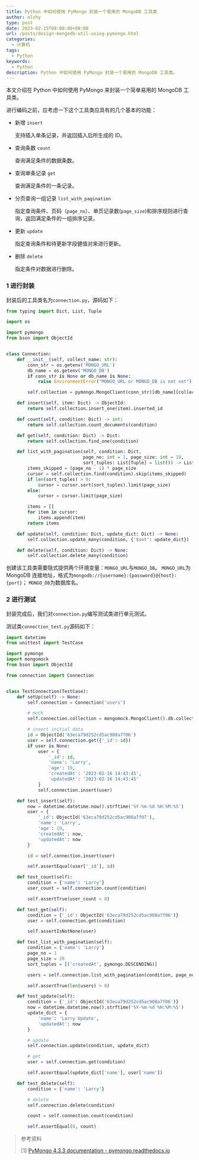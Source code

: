 ```yaml
---
title: Python 中如何使用 PyMongo 封装一个易用的 MongoDB 工具类
author: olzhy
type: post
date: 2023-02-15T08:00:00+08:00
url: /posts/design-mongodb-util-using-pymongo.html
categories:
  - 计算机
tags:
  - Python
keywords:
  - Python
description: Python 中如何使用 PyMongo 封装一个易用的 MongoDB 工具类。
---
```


本文介绍在 Python 中如何使用 PyMongo 来封装一个简单易用的 MongoDB 工具类。

进行编码之前，应考虑一下这个工具类应具有的几个基本的功能：

- 新增 `insert`

  支持插入单条记录，并返回插入后所生成的 ID。

- 查询条数 `count`

  查询满足条件的数据条数。

- 查询单条记录 `get`

  查询满足条件的一条记录。

- 分页查询一组记录 `list_with_pagination`

  指定查询条件、页码（`page_no`）、单页记录数(`page_size`)和排序规则进行查询，返回满足条件的一组排序记录。

- 更新 `update`

  指定查询条件和待更新字段健值对来进行更新。

- 删除 `delete`

  指定条件对数据进行删除。

### 1 进行封装

封装后的工具类名为`connection.py`，源码如下：

```python
from typing import Dict, List, Tuple

import os

import pymongo
from bson import ObjectId


class Connection:
    def __init__(self, collect_name: str):
        conn_str = os.getenv('MONGO_URL')
        db_name = os.getenv('MONGO_DB')
        if conn_str is None or db_name is None:
            raise EnvironmentError("MONGO_URL or MONGO_DB is not set")

        self.collection = pymongo.MongoClient(conn_str)[db_name][collect_name]

    def insert(self, item: Dict) -> ObjectId:
        return self.collection.insert_one(item).inserted_id

    def count(self, condition: Dict) -> int:
        return self.collection.count_documents(condition)

    def get(self, condition: Dict) -> Dict:
        return self.collection.find_one(condition)

    def list_with_pagination(self, condition: Dict,
                             page_no: int = 1, page_size: int = 10,
                             sort_tuples: List[Tuple] = list()) -> List[Dict]:
        items_skipped = (page_no - 1) * page_size
        cursor = self.collection.find(condition).skip(items_skipped)
        if len(sort_tuples) > 0:
            cursor = cursor.sort(sort_tuples).limit(page_size)
        else:
            cursor = cursor.limit(page_size)

        items = []
        for item in cursor:
            items.append(item)
        return items

    def update(self, condition: Dict, update_dict: Dict) -> None:
        self.collection.update_many(condition, {'$set': update_dict})

    def delete(self, condition: Dict) -> None:
        self.collection.delete_many(condition)
```

创建该工具类需要隐式提供两个环境变量：`MONGO_URL`与`MONGO_DB`。
`MONGO_URL`为 MongoDB 连接地址，格式为`mongodb://{username}:{password}@{host}:{port}`；
`MONGO_DB`为数据库名。

### 2 进行测试

封装完成后，我们对`connection.py`编写测试类进行单元测试。

测试类`connection_test.py`源码如下：

```python
import datetime
from unittest import TestCase

import pymongo
import mongomock
from bson import ObjectId

from connection import Connection


class TestConnection(TestCase):
    def setUp(self) -> None:
        self.connection = Connection('users')

        # mock
        self.connection.collection = mongomock.MongoClient().db.collection

        # insert initial data
        id = ObjectId('63eca79d252cd5ac908a7f06')
        user = self.connection.get({'_id': id})
        if user is None:
            user = {
                '_id': id,
                'name': 'Larry',
                'age': 19,
                'createdAt': '2023-02-16 14:43:45',
                'updatedAt': '2023-02-16 14:43:45'
            }
            self.connection.insert(user)

    def test_insert(self):
        now = datetime.datetime.now().strftime('%Y-%m-%d %H:%M:%S')
        user = {
            '_id': ObjectId('63eca79d252cd5ac908a7f07'),
            'name': 'Larry',
            'age': 19,
            'createdAt': now,
            'updatedAt': now
        }

        id = self.connection.insert(user)

        self.assertEqual(user['_id'], id)

    def test_count(self):
        condition = {'name': 'Larry'}
        user_count = self.connection.count(condition)

        self.assertTrue(user_count > 0)

    def test_get(self):
        condition = {'_id': ObjectId('63eca79d252cd5ac908a7f06')}
        user = self.connection.get(condition)

        self.assertIsNotNone(user)

    def test_list_with_pagination(self):
        condition = {'name': 'Larry'}
        page_no = 1
        page_size = 20
        sort_tuples = [('createdAt', pymongo.DESCENDING)]

        users = self.connection.list_with_pagination(condition, page_no, page_size, sort_tuples)

        self.assertTrue(len(users) > 0)

    def test_update(self):
        condition = {'_id': ObjectId('63eca79d252cd5ac908a7f06')}
        now = datetime.datetime.now().strftime('%Y-%m-%d %H:%M:%S')
        update_dict = {
            'name': 'Larry Update',
            'updatedAt': now
        }

        # update
        self.connection.update(condition, update_dict)

        # get
        user = self.connection.get(condition)

        self.assertEqual(update_dict['name'], user['name'])

    def test_delete(self):
        condition = {'name': 'Larry'}

        # delete
        self.connection.delete(condition)

        count = self.connection.count(condition)

        self.assertEqual(0, count)
```

> 参考资料
>
> [1] [PyMongo 4.3.3 documentation - pymongo.readthedocs.io](https://pymongo.readthedocs.io/en/4.3.3/tutorial.html)
